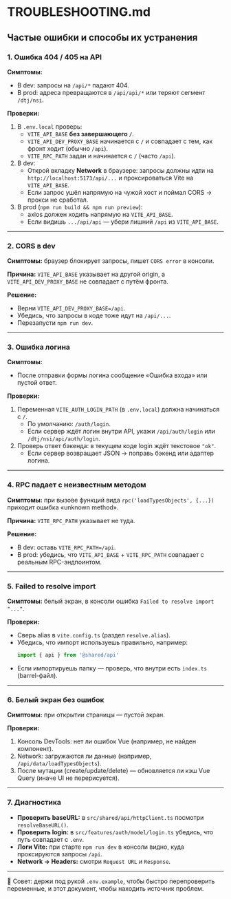 # TROUBLESHOOTING.md

## Частые ошибки и способы их устранения

### 1. Ошибка 404 / 405 на API

**Симптомы:**

- В dev: запросы на `/api/*` падают 404.
- В prod: адреса превращаются в `/api/api/*` или теряют сегмент `/dtj/nsi`.

**Проверки:**

1. В `.env.local` проверь:
   - `VITE_API_BASE` **без завершающего `/`**.
   - `VITE_API_DEV_PROXY_BASE` начинается с `/` и совпадает с тем, как фронт ходит (обычно `/api`).
   - `VITE_RPC_PATH` задан и начинается с `/` (часто `/api`).
2. В dev:
   - Открой вкладку **Network** в браузере: запросы должны идти на `http://localhost:5173/api/...` и проксироваться Vite на `VITE_API_BASE`.
   - Если запрос ушёл напрямую на чужой хост и поймал CORS → прокси не сработал.
3. В prod (`npm run build && npm run preview`):
   - axios должен ходить напрямую на `VITE_API_BASE`.
   - Если видишь `.../api/api` — убери лишний `/api` из `VITE_API_BASE`.

---

### 2. CORS в dev

**Симптомы:** браузер блокирует запросы, пишет `CORS error` в консоли.

**Причина:** `VITE_API_BASE` указывает на другой origin, а `VITE_API_DEV_PROXY_BASE` не совпадает с путём фронта.

**Решение:**

- Верни `VITE_API_DEV_PROXY_BASE=/api`.
- Убедись, что запросы в коде тоже идут на `/api/...`.
- Перезапусти `npm run dev`.

---

### 3. Ошибка логина

**Симптомы:**

- После отправки формы логина сообщение «Ошибка входа» или пустой ответ.

**Проверки:**

1. Переменная `VITE_AUTH_LOGIN_PATH` (в `.env.local`) должна начинаться с `/`.
   - По умолчанию: `/auth/login`.
   - Если сервер ждёт логин внутри API, укажи `/api/auth/login` или `/dtj/nsi/api/auth/login`.
2. Проверь ответ бэкенда: в текущем коде login ждёт текстовое `"ok"`.
   - Если сервер возвращает JSON → поправь бэкенд или адаптер логина.

---

### 4. RPC падает с неизвестным методом

**Симптомы:** при вызове функций вида `rpc('loadTypesObjects', {...})` приходит ошибка «unknown method».

**Причина:** `VITE_RPC_PATH` указывает не туда.

**Решение:**

- В dev: оставь `VITE_RPC_PATH=/api`.
- В prod: убедись, что `VITE_API_BASE` + `VITE_RPC_PATH` совпадает с реальным RPC-эндпоинтом.

---

### 5. Failed to resolve import

**Симптомы:** белый экран, в консоли ошибка `Failed to resolve import "..."`.

**Проверки:**

- Сверь alias в `vite.config.ts` (раздел `resolve.alias`).
- Убедись, что импорт используешь правильно, например:
  ```ts
  import { api } from '@shared/api'
  ```
- Если импортируешь папку — проверь, что внутри есть `index.ts` (barrel-файл).

---

### 6. Белый экран без ошибок

**Симптомы:** при открытии страницы — пустой экран.

**Проверки:**

1. Консоль DevTools: нет ли ошибок Vue (например, не найден компонент).
2. Network: загружаются ли данные (например, `/api/data/loadTypesObjects`).
3. После мутации (create/update/delete) — обновляется ли кэш Vue Query (иначе UI не перерисуется).

---

### 7. Диагностика

- **Проверить baseURL:** в `src/shared/api/httpClient.ts` посмотри `resolveBaseURL()`.
- **Проверить login:** в `src/features/auth/model/login.ts` убедись, что путь совпадает с `.env`.
- **Логи Vite:** при старте `npm run dev` в консоли видно, куда проксируются запросы `/api`.
- **Network → Headers:** смотри `Request URL` и `Response`.

---

📌 Совет: держи под рукой `.env.example`, чтобы быстро перепроверить переменные, и этот документ, чтобы находить источник проблем.
